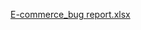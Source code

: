 [E-commerce_bug report.xlsx](https://github.com/user-attachments/files/20149821/Starz.connect.xlsx)
